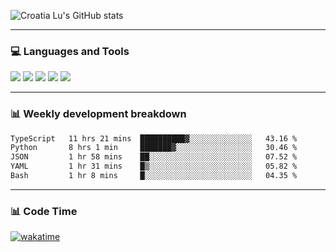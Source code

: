 ![Croatia Lu's GitHub stats](https://github-readme-stats.vercel.app/api?username=croatialu&show_icons=true&theme=transparent)

<hr>

### 💻 Languages and Tools

<code><a href="https://nodejs.org/en"><img src="https://api.iconify.design/skill-icons:nodejs-light.svg" /></a></code>
<code><a href="https://www.typescriptlang.org/"><img src="https://api.iconify.design/logos:typescript-icon.svg" /></a></code>
<code><a href="https://react.dev"><img src="https://api.iconify.design/logos:react.svg" /></a></code>
<code><a href="https://github.com/vuejs/core"><img src="https://api.iconify.design/logos:vue.svg" /></a></code> 
<code><a href="https://www.docker.com/"><img src="https://api.iconify.design/logos:docker-icon.svg" /></a></code> 

<hr>

### 📊 Weekly development breakdown

<!--START_SECTION:waka-->

```txt
TypeScript   11 hrs 21 mins  ██████████▓░░░░░░░░░░░░░░   43.16 %
Python       8 hrs 1 min     ███████▓░░░░░░░░░░░░░░░░░   30.46 %
JSON         1 hr 58 mins    ██░░░░░░░░░░░░░░░░░░░░░░░   07.52 %
YAML         1 hr 31 mins    █▒░░░░░░░░░░░░░░░░░░░░░░░   05.82 %
Bash         1 hr 8 mins     █░░░░░░░░░░░░░░░░░░░░░░░░   04.35 %
```

<!--END_SECTION:waka-->

<hr>

### 📊 Code Time

[![wakatime](https://wakatime.com/badge/user/385c169e-5cb1-4640-b485-74e2af473e5d.svg)](https://wakatime.com/@croatialu)
